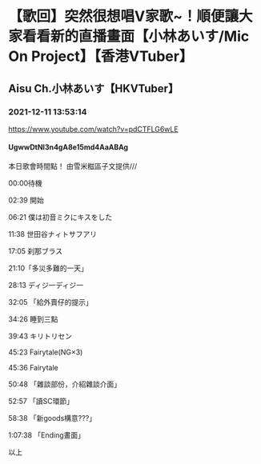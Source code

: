 # 【歌回】突然很想唱V家歌~！順便讓大家看看新的直播畫面【小林あいす/Mic On Project】【香港VTuber】

## Aisu Ch.小林あいす【HKVTuber】

### 2021-12-11 13:53:14

https://www.youtube.com/watch?v=pdCTFLG6wLE

#### UgwwDtNl3n4gA8e15md4AaABAg

本日歌會時間點！ 由雪米糍區子文提供///

00:00待機

02:39 開始

06:21 僕は初音ミクにキスをした

11:38 世田谷ナィトサフアリ

17:05 刹那ブラス

21:10「多災多難的一天」

28:13 ディジ一ディジ一

32:05 「給外賣仔的提示」

34:26  睡到三點

39:43 キリトリセン

45:23 Fairytale(NG×3)

45:36 Fairytale

50:48 「雜談部份，介紹雜談介面」

52:57 「讀SC環節」

58:38 「新goods構意???」

1:07:38 「Ending畫面」

以上


